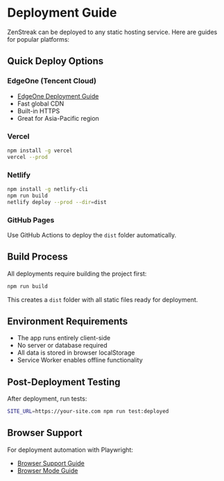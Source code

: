 # Deployment Guide

ZenStreak can be deployed to any static hosting service. Here are guides for popular platforms:

## Quick Deploy Options

### EdgeOne (Tencent Cloud)
- [EdgeOne Deployment Guide](./EDGEONE_DEPLOYMENT.md)
- Fast global CDN
- Built-in HTTPS
- Great for Asia-Pacific region

### Vercel
```bash
npm install -g vercel
vercel --prod
```

### Netlify
```bash
npm install -g netlify-cli
npm run build
netlify deploy --prod --dir=dist
```

### GitHub Pages
Use GitHub Actions to deploy the `dist` folder automatically.

## Build Process

All deployments require building the project first:

```bash
npm run build
```

This creates a `dist` folder with all static files ready for deployment.

## Environment Requirements

- The app runs entirely client-side
- No server or database required
- All data is stored in browser localStorage
- Service Worker enables offline functionality

## Post-Deployment Testing

After deployment, run tests:

```bash
SITE_URL=https://your-site.com npm run test:deployed
```

## Browser Support

For deployment automation with Playwright:
- [Browser Support Guide](./BROWSER_SUPPORT.md)
- [Browser Mode Guide](./BROWSER_MODE_GUIDE.md)